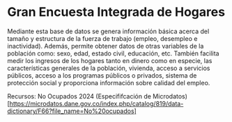 # Gran Encuesta Integrada de Hogares

Mediante esta base de datos se genera información básica acerca del tamaño y estructura de la fuerza de trabajo (empleo, desempleo e inactividad).
Además, permite obtener datos de otras variables de la población como: sexo, edad, estado civil, educación, etc.
También facilita medir los ingresos de los hogares tanto en dinero como en especie, las características generales de la población, vivienda,
acceso a servicios públicos, acceso a los programas públicos o privados, sistema de protección social y proporciona información sobre calidad del empleo.

Recursos: No Ocupados 2024 (Especififcación de Microdatos)[https://microdatos.dane.gov.co/index.php/catalog/819/data-dictionary/F66?file_name=No%20ocupados]
